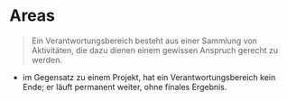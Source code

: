 # Areas

> Ein Verantwortungsbereich besteht aus einer Sammlung von Aktivitäten, die dazu dienen einem gewissen Anspruch gerecht zu werden.

* im Gegensatz zu einem Projekt, hat ein Verantwortungsbereich kein Ende; er läuft permanent weiter, ohne finales Ergebnis.

